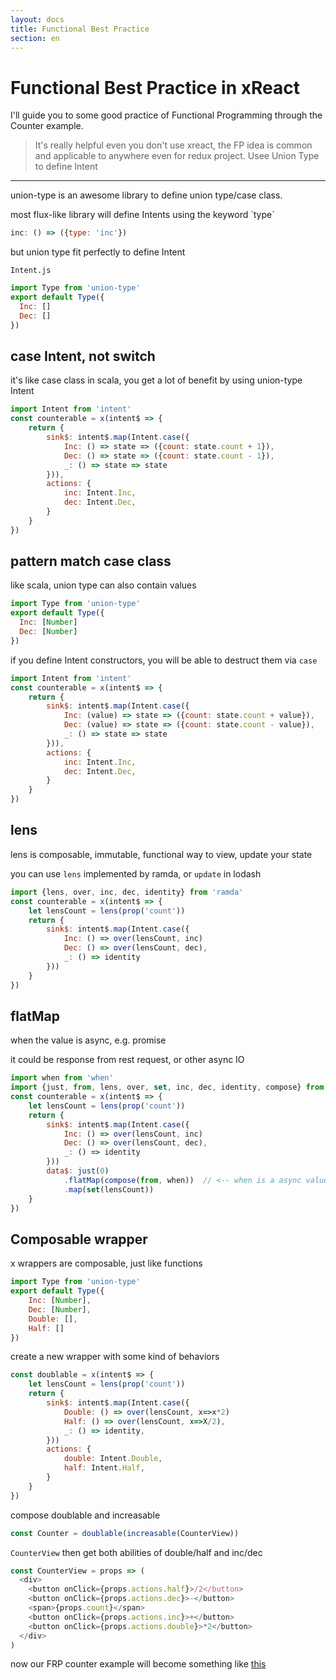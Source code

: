 ```yaml
---
layout: docs
title: Functional Best Practice
section: en
---
```


Functional Best Practice in xReact
==================================

I'll guide you to some good practice of Functional Programming through the Counter example.

> It's really helpful even you don't use xreact, the FP idea is common and applicable to anywhere even for redux project.
Usee Union Type to define Intent
-------------------------------

union-type is an awesome library to define union type/case class.

most flux-like library will define Intents using the keyword \`type\`

``` javascript
inc: () => ({type: 'inc'})
```

but union type fit perfectly to define Intent

`Intent.js`

``` javascript
import Type from 'union-type'
export default Type({
  Inc: []
  Dec: []
})
```

case Intent, not switch
-----------------------

it's like case class in scala, you get a lot of benefit by using union-type Intent

``` javascript
import Intent from 'intent'
const counterable = x(intent$ => {
    return {
        sink$: intent$.map(Intent.case({
            Inc: () => state => ({count: state.count + 1}),
            Dec: () => state => ({count: state.count - 1}),
            _: () => state => state
        })),
        actions: {
            inc: Intent.Inc,
            dec: Intent.Dec,
        }
    }
})
```

pattern match case class
------------------------

like scala, union type can also contain values

``` javascript
import Type from 'union-type'
export default Type({
  Inc: [Number]
  Dec: [Number]
})
```

if you define Intent constructors, you will be able to destruct them via `case`

``` javascript
import Intent from 'intent'
const counterable = x(intent$ => {
    return {
        sink$: intent$.map(Intent.case({
            Inc: (value) => state => ({count: state.count + value}),
            Dec: (value) => state => ({count: state.count - value}),
            _: () => state => state
        })),
        actions: {
            inc: Intent.Inc,
            dec: Intent.Dec,
        }
    }
})
```

lens
----

lens is composable, immutable, functional way to view, update your state

you can use `lens` implemented by ramda, or `update` in lodash

``` javascript
import {lens, over, inc, dec, identity} from 'ramda'
const counterable = x(intent$ => {
    let lensCount = lens(prop('count'))
    return {
        sink$: intent$.map(Intent.case({
            Inc: () => over(lensCount, inc)
            Dec: () => over(lensCount, dec),
            _: () => identity
        }))
    }
})
```

flatMap
-------

when the value is async, e.g. promise

it could be response from rest request, or other async IO

``` javascript
import when from 'when'
import {just, from, lens, over, set, inc, dec, identity, compose} from 'ramda'
const counterable = x(intent$ => {
    let lensCount = lens(prop('count'))
    return {
        sink$: intent$.map(Intent.case({
            Inc: () => over(lensCount, inc)
            Dec: () => over(lensCount, dec),
            _: () => identity
        }))
        data$: just(0)
            .flatMap(compose(from, when))  // <-- when is a async value
            .map(set(lensCount))
    }
})
```

Composable wrapper
------------------

x wrappers are composable, just like functions

``` javascript
import Type from 'union-type'
export default Type({
    Inc: [Number],
    Dec: [Number],
    Double: [],
    Half: []
})
```

create a new wrapper with some kind of behaviors

``` javascript
const doublable = x(intent$ => {
    let lensCount = lens(prop('count'))
    return {
        sink$: intent$.map(Intent.case({
            Double: () => over(lensCount, x=>x*2)
            Half: () => over(lensCount, x=>X/2),
            _: () => identity,
        }))
        actions: {
            double: Intent.Double,
            half: Intent.Half,
        }
    }
})
```

compose doublable and increasable

``` javascript
const Counter = doublable(increasable(CounterView))
```

`CounterView` then get both abilities of double/half and inc/dec

``` javascript
const CounterView = props => (
  <div>
    <button onClick={props.actions.half}>/2</button>
    <button onClick={props.actions.dec}>-</button>
    <span>{props.count}</span>
    <button onClick={props.actions.inc}>+</button>
    <button onClick={props.actions.double}>*2</button>
  </div>
)
```

now our FRP counter example will become something like [this](https://github.com/reactive-react/xreact/blob/master/examples/frp-counter/app.jsx)

